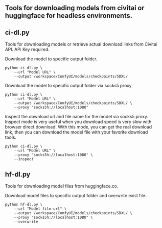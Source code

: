 Tools for downloading models from civitai or huggingface for headless environments.
---


ci-dl.py
--

Tools for downloading models or retrieve actual download links from Civitai API. API Key required.

Download the model to specific output folder.
```commandline    
python ci-dl.py \
    --url "Model URL" \
    --output /workspace/ComfyUI/models/checkpoints/SDXL/
```


Download the model to specific output folder via socks5 proxy
```commandline    
python ci-dl.py \
    --url "Model URL" \
    --output /workspace/ComfyUI/models/checkpoints/SDXL/ \
    --proxy "socks5h://localhost:1080"
```

Inspect the download url and file name for the model via socks5 proxy. Inspect mode is very useful when you download speed is very slow with browser direct download. With this mode, you can get the real download link, then you can download the model file with your favorite download tools.
```commandline    
python ci-dl.py \
    --url "Model URL" \
    --proxy "socks5h://localhost:1080" \
    --inspect
```


hf-dl.py
--

Tools for downloading model files from huggingface.co.

Download model files to specific output folder and overwrite exist file.
```commandline
python hf-dl.py \
    --url "Model file url" \
    --output /workspace/ComfyUI/models/checkpoints/SDXL/ \
    --proxy "socks5h://localhost:1080" \
    --overwrite
```